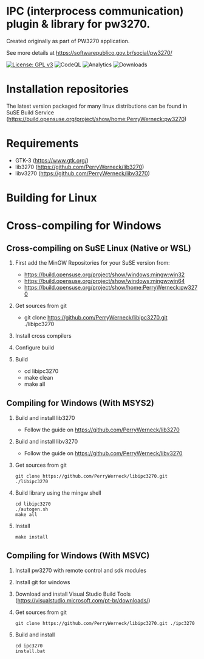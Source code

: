 IPC (interprocess communication) plugin & library for pw3270.
=============================================================

Created originally as part of PW3270 application.

See more details at https://softwarepublico.gov.br/social/pw3270/

[![License: GPL v3](https://img.shields.io/badge/License-GPL%20v3-blue.svg)](https://www.gnu.org/licenses/gpl-3.0)
![CodeQL](https://github.com/PerryWerneck/lib3270/workflows/CodeQL/badge.svg)
![Analytics](https://ga-beacon.appspot.com/G-RSMGQ9Q5BG/github/libipc3270)
![Downloads](https://img.shields.io/github/downloads/PerryWerneck/libipc3270/total.svg)


Installation repositories
=========================

The latest version packaged for many linux distributions can be found in SuSE Build Service (https://build.opensuse.org/project/show/home:PerryWerneck:pw3270)

Requirements
============

 * GTK-3 (https://www.gtk.org/)
 * lib3270 (https://github.com/PerryWerneck/lib3270)
 * libv3270 (https://github.com/PerryWerneck/libv3270)


Building for Linux
==================


Cross-compiling for Windows
===========================

Cross-compiling on SuSE Linux (Native or WSL)
---------------------------------------------

1. First add the MinGW Repositories for your SuSE version from:

	* https://build.opensuse.org/project/show/windows:mingw:win32
	* https://build.opensuse.org/project/show/windows:mingw:win64
	* https://build.opensuse.org/project/show/home:PerryWerneck:pw3270
 
2. Get sources from git

	* git clone https://github.com/PerryWerneck/libipc3270.git ./libipc3270

3. Install cross compilers

3. Configure build

4. Build

	* cd libipc3270
	* make clean
	* make all


Compiling for Windows (With MSYS2)
----------------------------------

1. Build and install lib3270 

	* Follow the guide on https://github.com/PerryWerneck/lib3270

2. Build and install libv3270 

	* Follow the guide on https://github.com/PerryWerneck/libv3270

3. Get sources from git

	```shell
	git clone https://github.com/PerryWerneck/libipc3270.git ./libipc3270
	```
4. Build library using the mingw shell

	```shell
	cd libipc3270
	./autogen.sh
	make all
	```
5. Install

	```shell
	make install
	```

Compiling for Windows (With MSVC)
---------------------------------

1. Install pw3270 with remote control and sdk modules

2. Install git for windows

3. Download and install Visual Studio Build Tools (https://visualstudio.microsoft.com/pt-br/downloads/)

4. Get sources from git

	```shell
	git clone https://github.com/PerryWerneck/libipc3270.git ./ipc3270
	```

5. Build and install

	```shell
	cd ipc3270
	install.bat
	```

